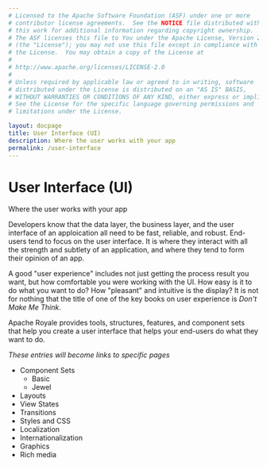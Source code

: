 ```yaml
---
# Licensed to the Apache Software Foundation (ASF) under one or more
# contributor license agreements.  See the NOTICE file distributed with
# this work for additional information regarding copyright ownership.
# The ASF licenses this file to You under the Apache License, Version 2.0
# (the "License"); you may not use this file except in compliance with
# the License.  You may obtain a copy of the License at
# 
# http://www.apache.org/licenses/LICENSE-2.0
# 
# Unless required by applicable law or agreed to in writing, software
# distributed under the License is distributed on an "AS IS" BASIS,
# WITHOUT WARRANTIES OR CONDITIONS OF ANY KIND, either express or implied.
# See the License for the specific language governing permissions and
# limitations under the License.

layout: docpage
title: User Interface (UI)
description: Where the user works with your app
permalink: /user-interface
---
```


# User Interface (UI)

Where the user works with your app

Developers know that the data layer, the business layer, and the user interface of an apploication all need to be fast, reliable, and robust. End-users tend to focus on the user interface. It is where they interact with all the strength and subtlety of an application, and where they tend to form their opinion of an app. 

A good "user experience" includes not just getting the process result you want, but how comfortable you were working with the UI. How easy is it to do what you want to do? How "pleasant" and intuitive is the display? It is not for nothing that the title of one of the key books on user experience is _Don't Make Me Think_.

Apache Royale provides tools, structures, features, and component sets that help you create a user interface that helps your end-users do what they want to do.

_These entries will become links to specific pages_

* Component Sets
  * Basic
  * Jewel
* Layouts
* View States
* Transitions
* Styles and CSS
* Localization
* Internationalization
* Graphics
* Rich media
